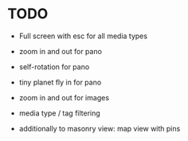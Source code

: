 # TODO

- Full screen with esc for all media types

- zoom in and out for pano
- self-rotation for pano
- tiny planet fly in for pano

- zoom in and out for images

- media type / tag filtering
- additionally to masonry view: map view with pins
